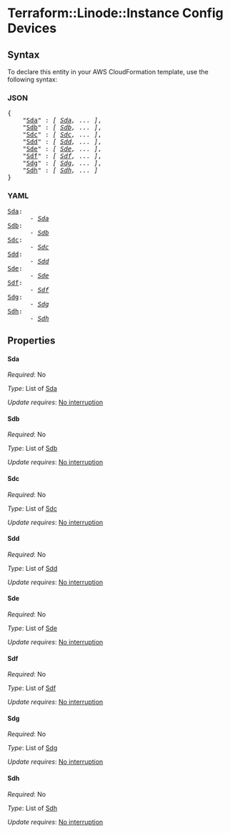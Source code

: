 # Terraform::Linode::Instance Config Devices

## Syntax

To declare this entity in your AWS CloudFormation template, use the following syntax:

### JSON

<pre>
{
    "<a href="#sda" title="Sda">Sda</a>" : <i>[ <a href="config-devices-sda.md">Sda</a>, ... ]</i>,
    "<a href="#sdb" title="Sdb">Sdb</a>" : <i>[ <a href="config-devices-sdb.md">Sdb</a>, ... ]</i>,
    "<a href="#sdc" title="Sdc">Sdc</a>" : <i>[ <a href="config-devices-sdc.md">Sdc</a>, ... ]</i>,
    "<a href="#sdd" title="Sdd">Sdd</a>" : <i>[ <a href="config-devices-sdd.md">Sdd</a>, ... ]</i>,
    "<a href="#sde" title="Sde">Sde</a>" : <i>[ <a href="config-devices-sde.md">Sde</a>, ... ]</i>,
    "<a href="#sdf" title="Sdf">Sdf</a>" : <i>[ <a href="config-devices-sdf.md">Sdf</a>, ... ]</i>,
    "<a href="#sdg" title="Sdg">Sdg</a>" : <i>[ <a href="config-devices-sdg.md">Sdg</a>, ... ]</i>,
    "<a href="#sdh" title="Sdh">Sdh</a>" : <i>[ <a href="config-devices-sdh.md">Sdh</a>, ... ]</i>
}
</pre>

### YAML

<pre>
<a href="#sda" title="Sda">Sda</a>: <i>
      - <a href="config-devices-sda.md">Sda</a></i>
<a href="#sdb" title="Sdb">Sdb</a>: <i>
      - <a href="config-devices-sdb.md">Sdb</a></i>
<a href="#sdc" title="Sdc">Sdc</a>: <i>
      - <a href="config-devices-sdc.md">Sdc</a></i>
<a href="#sdd" title="Sdd">Sdd</a>: <i>
      - <a href="config-devices-sdd.md">Sdd</a></i>
<a href="#sde" title="Sde">Sde</a>: <i>
      - <a href="config-devices-sde.md">Sde</a></i>
<a href="#sdf" title="Sdf">Sdf</a>: <i>
      - <a href="config-devices-sdf.md">Sdf</a></i>
<a href="#sdg" title="Sdg">Sdg</a>: <i>
      - <a href="config-devices-sdg.md">Sdg</a></i>
<a href="#sdh" title="Sdh">Sdh</a>: <i>
      - <a href="config-devices-sdh.md">Sdh</a></i>
</pre>

## Properties

#### Sda

_Required_: No

_Type_: List of <a href="config-devices-sda.md">Sda</a>

_Update requires_: [No interruption](https://docs.aws.amazon.com/AWSCloudFormation/latest/UserGuide/using-cfn-updating-stacks-update-behaviors.html#update-no-interrupt)

#### Sdb

_Required_: No

_Type_: List of <a href="config-devices-sdb.md">Sdb</a>

_Update requires_: [No interruption](https://docs.aws.amazon.com/AWSCloudFormation/latest/UserGuide/using-cfn-updating-stacks-update-behaviors.html#update-no-interrupt)

#### Sdc

_Required_: No

_Type_: List of <a href="config-devices-sdc.md">Sdc</a>

_Update requires_: [No interruption](https://docs.aws.amazon.com/AWSCloudFormation/latest/UserGuide/using-cfn-updating-stacks-update-behaviors.html#update-no-interrupt)

#### Sdd

_Required_: No

_Type_: List of <a href="config-devices-sdd.md">Sdd</a>

_Update requires_: [No interruption](https://docs.aws.amazon.com/AWSCloudFormation/latest/UserGuide/using-cfn-updating-stacks-update-behaviors.html#update-no-interrupt)

#### Sde

_Required_: No

_Type_: List of <a href="config-devices-sde.md">Sde</a>

_Update requires_: [No interruption](https://docs.aws.amazon.com/AWSCloudFormation/latest/UserGuide/using-cfn-updating-stacks-update-behaviors.html#update-no-interrupt)

#### Sdf

_Required_: No

_Type_: List of <a href="config-devices-sdf.md">Sdf</a>

_Update requires_: [No interruption](https://docs.aws.amazon.com/AWSCloudFormation/latest/UserGuide/using-cfn-updating-stacks-update-behaviors.html#update-no-interrupt)

#### Sdg

_Required_: No

_Type_: List of <a href="config-devices-sdg.md">Sdg</a>

_Update requires_: [No interruption](https://docs.aws.amazon.com/AWSCloudFormation/latest/UserGuide/using-cfn-updating-stacks-update-behaviors.html#update-no-interrupt)

#### Sdh

_Required_: No

_Type_: List of <a href="config-devices-sdh.md">Sdh</a>

_Update requires_: [No interruption](https://docs.aws.amazon.com/AWSCloudFormation/latest/UserGuide/using-cfn-updating-stacks-update-behaviors.html#update-no-interrupt)

